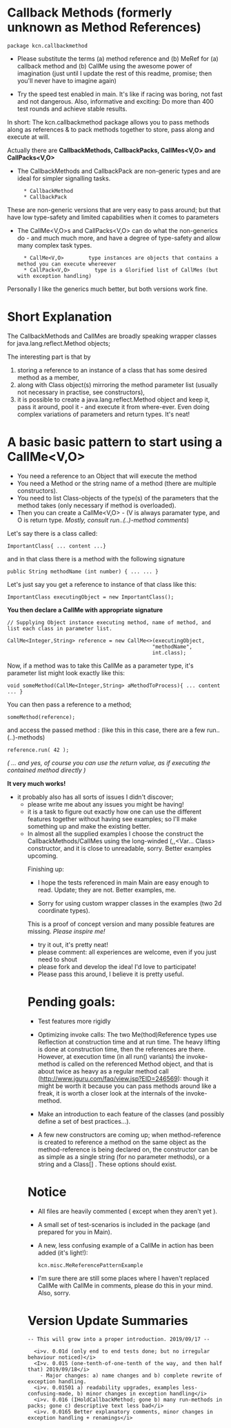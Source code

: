 # Callback Methods (formerly unknown as Method References)
    package kcn.callbackmethod


* Please substitute the terms (a) method reference and (b) MeRef for (a) callback method and (b) CallMe using the awesome power of imagination (just until I update the rest of this readme, promise; then you'll never have to imagine again)

* Try the speed test enabled in main. It's like if racing was boring, not fast and not dangerous. Also, informative and exciting: Do more than 400 test rounds and achieve stable results.

In short:
The kcn.callbackmethod package allows you to pass methods along as references & to pack methods together to store, pass along and execute at will.


Actually there are <b> CallbackMethods, CallbackPacks, CallMes<V,O> and CallPacks<V,O> </b>

* The CallbackMethods and CallbackPack are non-generic types and are ideal for simpler signalling tasks.

        * CallbackMethod   
        * CallbackPack        
    
These are non-generic versions that are very easy to pass around;
but that have low type-safety and limited capabilities when it comes to parameters

* The CallMe<V,O>s and CallPacks<V,O> can do what the non-generics do - and much much more, and have a degree of type-safety and allow 
  many complex task types.

        * CallMe<V,O>        type instances are objects that contains a method you can execute whereever
        * CallPack<V,O>        type is a Glorified list of CallMes (but with exception handling)


Personally I like the generics much better, but both versions work fine.


# Short Explanation
The CallbackMethods and CallMes are broadly speaking
wrapper classes for java.lang.reflect.Method objects;

The interesting part is that by  
1) storing a reference to an instance of a class that
has some desired method as a member, 
2) along with Class object(s) mirroring the 
method parameter list (usually not necessary in practise, see constructors),
3) it is possible to create a java.lang.reflect.Method object 
and keep it, pass it around, pool it - and execute it 
from where-ever.
Even doing complex variations of parameters and return types. It's neat!
# A basic basic pattern to start using a CallMe<V,O>

* You need a reference to an Object that will execute the method 
* You need a Method or the string name of a method (there are multiple constructors).
* You need to list Class-objects of the type(s) of the parameters that the method takes (only necessary if method is overloaded).
* Then you can create a CallMe<V,O> - (V is always paramater type, and O is return type. <i>Mostly, consult run..(..)-method comments</i>) 

Let's say there is a class called: 

    ImportantClass{ ... content ...}

and in that class there is a method with the following signature

    public String methodName (int number) { ... ... }


Let's just say you get a reference to instance of that class like this:

    ImportantClass executingObject = new ImportantClass();


<b>You then declare a CallMe with appropriate signature </b>

    // Supplying Object instance executing method, name of method, and list each class in parameter list.
    
    CallMe<Integer,String> reference = new CallMe<>(executingObject,  
                                                   "methodName",           
                                                   int.class);                                                       

Now, if a method was to take this CallMe as a parameter type, it's parameter list might look exactly like this:

    void someMethod(CallMe<Integer,String> aMethodToProcess){ ... content ... } 
 
You can then pass a reference to a method;

    someMethod(reference);

and access the passed method : (like this in this case, there are a few run..(..)-methods)

    reference.run( 42 );

<i>( ... and yes, of course you can use the return value, as if executing the contained method directly )</i>


<B>It very much works!</B>
- it probably also has all sorts of issues I didn't discover; 
  * please write me about any issues you might be having!
  * it is a task to figure out exactly how  one can use the different features together
   without having see examples; so I'll make something up and make the existing better.  
   * In almost all the supplied examples I choose the construct the CallbackMethods/CallMes using the long-winded (<Object>,<Method>,<Var... Class> constructor, and it is close to unreadable, sorry. Better examples upcoming.

Finishing up: 
* I hope the tests referenced in main Main are easy enough to read. Update; they are not. Better examples, me.
  
* Sorry for using custom wrapper classes in the examples (two 2d coordinate types).


This is a proof of concept version and many possible features are missing. <i> Please inspire me! </i>

* try it out, it's pretty neat!
* please comment: all experiences are welcome, even if you just need to shout
* please fork and develop the idea! I'd love to participate!
* Please pass this around, I believe it is pretty useful.

# Pending goals:
* Test features more rigidly
* Optimizing invoke calls: The two Me(thod)Reference types use Reflection at construction time and at run time. The heavy lifting is done at construction time, then the references are there. However, at execution time (in all run() variants) the invoke-method is called on the referenced Method object, and that is about twice as heavy as a regular method call (http://www.jguru.com/faq/view.jsp?EID=246569): though it might be worth it because you can pass methods around like a freak, it is worth a closer look at the internals of the invoke-method.

* Make an introduction to each feature of the classes (and possibly define a set of best practices...).

* A few new constructors are coming up; when method-reference is created to reference a method on the same object as the method-reference is being declared on, the constructor can be as simple as a single string (for no parameter methods), or a string and a Class[] . These options should exist.



# Notice
* All files are heavily commented ( except when they aren't yet ).
* A small set of test-scenarios is included in the package (and prepared for you in Main).

* A new, less confusing example of a CallMe in action has been added (it's light!):

      kcn.misc.MeReferencePatternExample           


* I'm sure there are still some places where I haven't replaced CallMe with CallMe in comments, please do this in your mind. Also, sorry.

# Version Update Summaries
    -- This will grow into a proper introduction. 2019/09/17 --
    
      <i>v. 0.01d (only end to end tests done; but no irregular behaviour noticed)</i>
      <I>v. 0.015 (one-tenth-of-one-tenth of the way, and then half that) 2019/09/18</i>
        - Major changes: a) name changes and b) complete rewrite of exception handling.
      <i>v. 0.01501 a) readability upgrades, examples less-confusing-made, b) minor changes in exception handling</i>
      <i>v. 0.016 (IHoldCallbackMethod; gone b) many run-methods in packs; gone c) descriptive text less bad</i>     
      <i>v. 0.0165 Better explanatory comments, minor changes in exception handling + renamings</i> 
